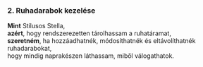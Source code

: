 ### 2. Ruhadarabok kezelése
**Mint** Stílusos Stella,  
**azért**, hogy rendszerezetten tárolhassam a ruhatáramat,  
**szeretném**, ha hozzáadhatnék, módosíthatnék és eltávolíthatnék ruhadarabokat,  
hogy mindig naprakészen láthassam, miből válogathatok.